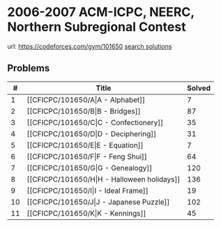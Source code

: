 # 2006-2007 ACM-ICPC, NEERC, Northern Subregional Contest

url: https://codeforces.com/gym/101650
[search solutions](https://www.google.com/search?q=Solution+OR+題解+2006-2007+ACM-ICPC,+NEERC,+Northern+Subregional+Contest)

## Problems

| # | Title | Solved |
| --- | --- | --- |
|1|[[CFICPC/101650/A\|A - Alphabet]]|7|
|2|[[CFICPC/101650/B\|B - Bridges]]|87|
|3|[[CFICPC/101650/C\|C - Confectionery]]|35|
|4|[[CFICPC/101650/D\|D - Deciphering]]|31|
|5|[[CFICPC/101650/E\|E - Equation]]|7|
|6|[[CFICPC/101650/F\|F - Feng Shui]]|64|
|7|[[CFICPC/101650/G\|G - Genealogy]]|120|
|8|[[CFICPC/101650/H\|H - Halloween holidays]]|136|
|9|[[CFICPC/101650/I\|I - Ideal Frame]]|19|
|10|[[CFICPC/101650/J\|J - Japanese Puzzle]]|102|
|11|[[CFICPC/101650/K\|K - Kennings]]|45|
